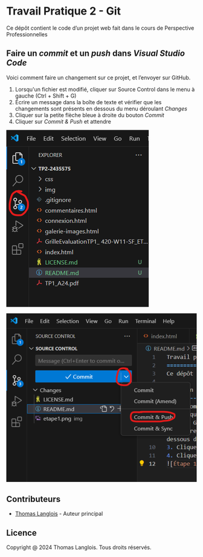 Travail Pratique 2 - Git
==================
Ce dépôt contient le code d’un projet web fait dans le cours de Perspective Professionnelles

Faire un *commit* et un *push* dans *Visual Studio Code*
--------------------------------------------------
Voici comment faire un changement sur ce projet, et l’envoyer sur GitHub.
1. Lorsqu'un fichier est modifié, cliquer sur Source Control dans le menu à gauche (Ctrl + Shift + G)
2. Écrire un message dans la boîte de texte et vérifier que les changements sont présents en dessous du menu déroulant *Changes*
3. Cliquer sur la petite flèche bleue à droite du bouton *Commit*
4. Cliquer sur *Commit & Push* et attendre

![Étape 1](/.docs/etape1.png)

![Étape 2](/.docs/etape3-4.png)

Contributeurs
--------------------------------------------------
- [Thomas Langlois](https://github.com/ThLanglois/tp2-2435575) - Auteur principal

Licence
--------------------------------------------------
Copyright @ 2024 Thomas Langlois. Tous droits réservés.